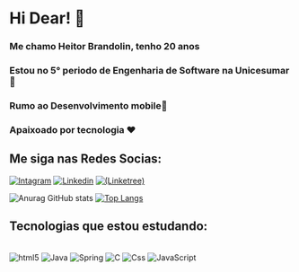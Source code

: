 
# Hi Dear! 👋

### Me chamo Heitor Brandolin, tenho 20 anos
### Estou no 5° periodo de Engenharia de Software na Unicesumar 📜
### Rumo ao Desenvolvimento mobile🚀
### Apaixoado por tecnologia ❤️

## Me siga nas Redes Socias:
[![Intagram](https://img.shields.io/badge/Instagram-E4405F?style=for-the-badge&logo=instagram&logoColor=whit)](https://www.instagram.com/tor_brandolin/)
[![Linkedin](https://img.shields.io/badge/LinkedIn-0077B5?style=for-the-badge&logo=linkedin&logoColor=white)](https://www.linkedin.com/in/heitor-brandolin/)
[![(Linketree)](https://img.shields.io/badge/linktree-39E09B?style=for-the-badge&logo=linktree&logoColor=white)](https://linktr.ee/Code_tor)

![Anurag GitHub stats][def]
[![Top Langs](https://github-readme-stats.vercel.app/api/top-langs/?username=devhetor&layout=compact)][def2]


## Tecnologias que estou estudando:
<div style="display: inline_block"><br/>
    <img align="ceter" alt="html5" src="https://img.shields.io/badge/HTML-239120?style=for-the-badge&logo=html5&logoColor=white"/>
    <img align="ceter" alt="Java" src="https://img.shields.io/badge/Java-ED8B00?style=for-the-badge&logo=java&logoColor=white"/>
    <img align="ceter" alt="Spring" src="https://img.shields.io/badge/Spring-6DB33F?style=for-the-badge&logo=spring&logoColor=white"/>
    <img align="ceter" alt="C" src="https://img.shields.io/badge/C-00599C?style=for-the-badge&logo=c&logoColor=whit"/>
    <img align="ceter" alt="Css" src="https://img.shields.io/badge/CSS-239120?&style=for-the-badge&logo=css3&logoColor=white"/>
    <img align="ceter" alt="JavaScript" src="https://img.shields.io/badge/JavaScript-323330?style=for-the-badge&logo=javascript&logoColor=F7DF1E"/>
</div><br/>

[def]: https://github-readme-stats.vercel.app/api?username=Devhetor&show_icons=true&theme=radical
[def2]: https://github.com/anuraghazra/github-readme-stats

